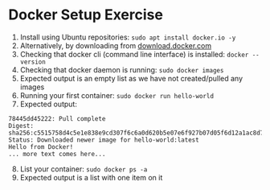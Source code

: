# Docker Setup Exercise #

1. Install using Ubuntu repositories: ```sudo apt install docker.io -y```
2. Alternatively, by downloading from <a href="latest version from download.docker.com" target="_blank">download.docker.com</a>
3. Checking that docker cli (command line interface) is installed: ```docker --version```
4. Checking that docker daemon is running: ```sudo docker images```
5. Expected output is an empty list as we have not created/pulled any images
6. Running your first container: ```sudo docker run hello-world```
7. Expected output:
  ```
  78445dd45222: Pull complete  
  Digest: sha256:c5515758d4c5e1e838e9cd307f6c6a0d620b5e07e6f927b07d05f6d12a1ac8d7  
  Status: Downloaded newer image for hello-world:latest  
  Hello from Docker!  
  ... more text comes here...  
  ```
8. List your container: ```sudo docker ps -a```
9. Expected output is a list with one item on it